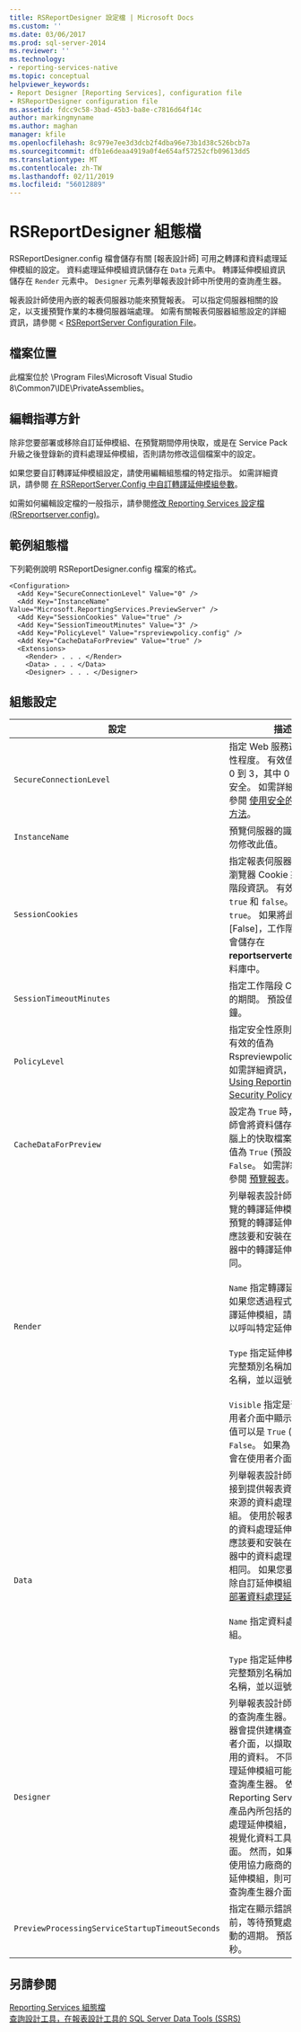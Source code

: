 ```yaml
---
title: RSReportDesigner 設定檔 | Microsoft Docs
ms.custom: ''
ms.date: 03/06/2017
ms.prod: sql-server-2014
ms.reviewer: ''
ms.technology:
- reporting-services-native
ms.topic: conceptual
helpviewer_keywords:
- Report Designer [Reporting Services], configuration file
- RSReportDesigner configuration file
ms.assetid: fdcc9c58-3bad-45b3-ba8e-c7816d64f14c
author: markingmyname
ms.author: maghan
manager: kfile
ms.openlocfilehash: 8c979e7ee3d3dcb2f4dba96e73b1d38c526bcb7a
ms.sourcegitcommit: dfb1e6deaa4919a0f4e654af57252cfb09613dd5
ms.translationtype: MT
ms.contentlocale: zh-TW
ms.lasthandoff: 02/11/2019
ms.locfileid: "56012889"
---
```

# <a name="rsreportdesigner-configuration-file"></a>RSReportDesigner 組態檔
  RSReportDesigner.config 檔會儲存有關 [報表設計師] 可用之轉譯和資料處理延伸模組的設定。 資料處理延伸模組資訊儲存在 `Data` 元素中。 轉譯延伸模組資訊儲存在 `Render` 元素中。 `Designer` 元素列舉報表設計師中所使用的查詢產生器。  
  
 報表設計師使用內嵌的報表伺服器功能來預覽報表。 可以指定伺服器相關的設定，以支援預覽作業的本機伺服器端處理。 如需有關報表伺服器組態設定的詳細資訊，請參閱 < [RSReportServer Configuration File](rsreportserver-config-configuration-file.md)。  
  
## <a name="file-location"></a>檔案位置  
 此檔案位於 \Program Files\Microsoft Visual Studio 8\Common7\IDE\PrivateAssemblies。  
  
## <a name="editing-guidelines"></a>編輯指導方針  
 除非您要部署或移除自訂延伸模組、在預覽期間停用快取，或是在 Service Pack 升級之後登錄新的資料處理延伸模組，否則請勿修改這個檔案中的設定。  
  
 如果您要自訂轉譯延伸模組設定，請使用編輯組態檔的特定指示。 如需詳細資訊，請參閱 [在 RSReportServer.Config 中自訂轉譯延伸模組參數](../customize-rendering-extension-parameters-in-rsreportserver-config.md)。  
  
 如需如何編輯設定檔的一般指示，請參閱[修改 Reporting Services 設定檔 &#40;RSreportserver.config&#41;](modify-a-reporting-services-configuration-file-rsreportserver-config.md)。  
  
## <a name="example-configuration-file"></a>範例組態檔  
 下列範例說明 RSReportDesigner.config 檔案的格式。  
  
```  
<Configuration>  
  <Add Key="SecureConnectionLevel" Value="0" />  
  <Add Key="InstanceName" Value="Microsoft.ReportingServices.PreviewServer" />  
  <Add Key="SessionCookies" Value="true" />  
  <Add Key="SessionTimeoutMinutes" Value="3" />  
  <Add Key="PolicyLevel" Value="rspreviewpolicy.config" />  
  <Add Key="CacheDataForPreview" Value="true" />  
  <Extensions>  
    <Render> . . . </Render>  
    <Data> . . . </Data>  
    <Designer> . . . </Designer>  
```  
  
## <a name="configuration-settings"></a>組態設定  
  
|設定|描述|  
|-------------|-----------------|  
|`SecureConnectionLevel`|指定 Web 服務連接的安全性程度。 有效值範圍是從 0 到 3，其中 0 表示最不安全。 如需詳細資訊，請參閱 [使用安全的 Web 服務方法](../report-server-web-service/net-framework/using-secure-web-service-methods.md)。|  
|`InstanceName`|預覽伺服器的識別碼。 請勿修改此值。|  
|`SessionCookies`|指定報表伺服器是否使用瀏覽器 Cookie 來維護工作階段資訊。 有效值包括 `true` 和 `false`。 預設為 `true`。 如果將此值設定為 [False]，工作階段資料就會儲存在 **reportservertempdb** 資料庫中。|  
|`SessionTimeoutMinutes`|指定工作階段 Cookie 有效的期間。 預設值是 3 分鐘。|  
|`PolicyLevel`|指定安全性原則組態檔。 有效的值為 Rspreviewpolicy.config。如需詳細資訊，請參閱＜ [Using Reporting Services Security Policy Files](../extensions/secure-development/using-reporting-services-security-policy-files.md)＞。|  
|`CacheDataForPreview`|設定為 `True` 時，報表設計師會將資料儲存在本機電腦上的快取檔案內。 有效值為 `True` (預設值) 和 `False`。 如需詳細資訊，請參閱 [預覽報表](../reports/previewing-reports.md)。|  
|`Render`|列舉報表設計師可用於預覽的轉譯延伸模組。 用來預覽的轉譯延伸模組集，應該要和安裝在報表伺服器中的轉譯延伸模組相同。<br /><br /> `Name` 指定轉譯延伸模組。 如果您透過程式碼叫用轉譯延伸模組，請使用此值以呼叫特定延伸模組。<br /><br /> `Type` 指定延伸模組類別的完整類別名稱加上程式庫名稱，並以逗號分隔。<br /><br /> `Visible` 指定是否在任何使用者介面中顯示名稱。 此值可以是 `True` (預設值) 或 `False`。 如果為 `True`，則會在使用者介面中顯示。|  
|`Data`|列舉報表設計師可用於連接到提供報表資料之資料來源的資料處理延伸模組。 使用於報表設計師中的資料處理延伸模組集，應該要和安裝在報表伺服器中的資料處理延伸模組相同。 如果您要加入或移除自訂延伸模組，請參閱 [部署資料處理延伸模組](../extensions/data-processing/deploying-a-data-processing-extension.md)。<br /><br /> `Name` 指定資料處理延伸模組。<br /><br /> `Type` 指定延伸模組類別的完整類別名稱加上程式庫名稱，並以逗號分隔。|  
|`Designer`|列舉報表設計師可以使用的查詢產生器。 查詢產生器會提供建構查詢的使用者介面，以擷取報表所使用的資料。 不同的資料處理延伸模組可能有不同的查詢產生器。 依預設，Reporting Services 會對產品內所包括的所有資料處理延伸模組，提供一個視覺化資料工具使用者介面。 然而，如果您建立或使用協力廠商的資料處理延伸模組，則可套用其他查詢產生器介面。|  
|`PreviewProcessingServiceStartupTimeoutSeconds`|指定在顯示錯誤訊息之前，等待預覽處理服務啟動的週期。 預設為 15 秒。|  
  
## <a name="see-also"></a>另請參閱  
 [Reporting Services 組態檔](reporting-services-configuration-files.md)   
 [查詢設計工具，在報表設計工具的 SQL Server Data Tools &#40;SSRS&#41;](../report-data/query-design-tools-ssrs.md)  
  
  
